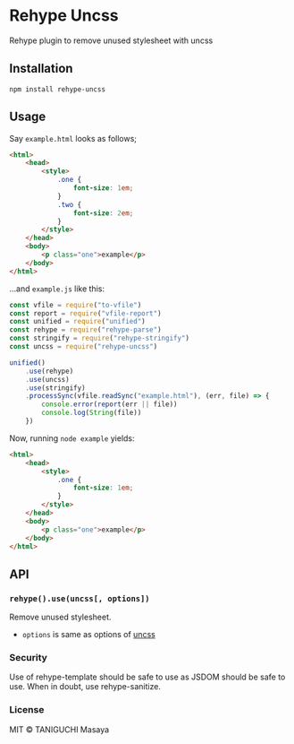 # Rehype Uncss

Rehype plugin to remove unused stylesheet with uncss

## Installation

    npm install rehype-uncss

## Usage

Say `example.html` looks as follows;

```html
<html>
    <head>
        <style>
            .one {
                font-size: 1em;
            }
            .two {
                font-size: 2em;
            }
        </style>
    </head>
    <body>
        <p class="one">example</p>
    </body>
</html>
```

...and `example.js` like this:

```javascript
const vfile = require("to-vfile")
const report = require("vfile-report")
const unified = require("unified")
const rehype = require("rehype-parse")
const stringify = require("rehype-stringify")
const uncss = require("rehype-uncss")

unified()
    .use(rehype)
    .use(uncss)
    .use(stringify)
    .processSync(vfile.readSync("example.html"), (err, file) => {
        console.error(report(err || file))
        console.log(String(file))
    })
```

Now, running `node example` yields:

```html
<html>
    <head>
        <style>
            .one {
                font-size: 1em;
            }
        </style>
    </head>
    <body>
        <p class="one">example</p>
    </body>
</html>
```

## API

### `rehype().use(uncss[, options])`

Remove unused stylesheet.

- `options` is same as options of [uncss](https://github.com/uncss/uncss)

### Security

Use of rehype-template should be safe to use as JSDOM should be safe to use. When in doubt, use rehype-sanitize.

### License

MIT &copy; TANIGUCHI Masaya
